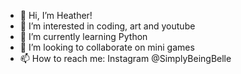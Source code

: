 - 👋 Hi, I’m Heather!
- 👀 I’m interested in coding, art and youtube
- 🌱 I’m currently learning Python
- 💞️ I’m looking to collaborate on mini games
- 📫 How to reach me: Instagram @SimplyBeingBelle

<!---
BelleAdair/BelleAdair is a ✨ special ✨ repository because its `README.md` (this file) appears on your GitHub profile.
You can click the Preview link to take a look at your changes.
--->
